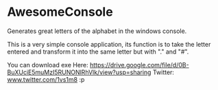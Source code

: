 # AwesomeConsole
Generates great letters of the alphabet in the windows console.

This is a very simple console application, its function is to take the letter entered and transform it into the same letter but with "." and "#".


You can download exe Here: https://drive.google.com/file/d/0B-BuXUciE5muMzI5RUNONlRhVlk/view?usp=sharing
Twitter: www.twitter.com/1vs1m8 :p
